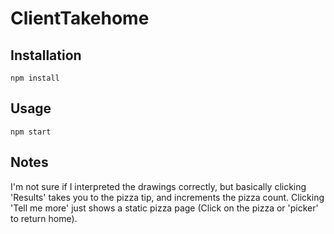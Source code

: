 # ClientTakehome

## Installation

```
npm install
```

## Usage

```
npm start
```

## Notes

I'm not sure if I interpreted the drawings correctly, but basically clicking 'Results' takes you to the pizza tip, and increments the pizza count.  Clicking 'Tell me more' just shows a static pizza page (Click on the pizza or 'picker' to return home).

